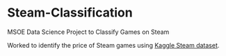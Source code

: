 # Steam-Classification
MSOE Data Science Project to Classify Games on Steam

Worked to identify the price of Steam games using [Kaggle Steam dataset](https://www.kaggle.com/datasets/nikdavis/steam-store-games?select=steam.csv).
